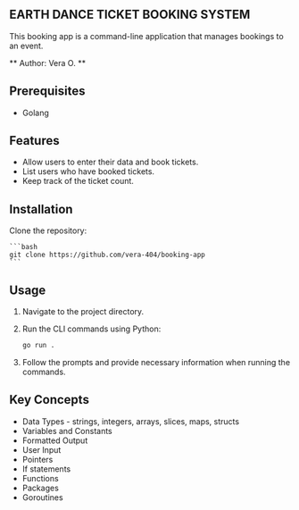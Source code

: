 ## EARTH DANCE TICKET BOOKING SYSTEM
This booking app is a command-line application that manages bookings to an event. 

** Author: Vera O. **

## Prerequisites

- Golang

## Features

- Allow users to enter their data and book tickets.
- List users who have booked tickets.
- Keep track of the ticket count.

## Installation

 Clone the repository:

    ```bash
    git clone https://github.com/vera-404/booking-app
    ```

## Usage

1. Navigate to the project directory.
2. Run the CLI commands using Python:

    ```bash
    go run . 
    ```

3. Follow the prompts and provide necessary information when running the commands.

## Key Concepts

- Data Types - strings, integers, arrays, slices, maps, structs
- Variables and Constants
- Formatted Output
- User Input
- Pointers
- If statements
- Functions
- Packages
- Goroutines